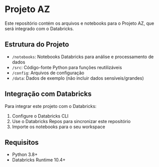 # Projeto AZ

Este repositório contém os arquivos e notebooks para o Projeto AZ, que será integrado com o Databricks.

## Estrutura do Projeto

- `/notebooks`: Notebooks Databricks para análise e processamento de dados
- `/src`: Código-fonte Python para funções reutilizáveis
- `/config`: Arquivos de configuração
- `/data`: Dados de exemplo (não incluir dados sensíveis/grandes)

## Integração com Databricks

Para integrar este projeto com o Databricks:

1. Configure o Databricks CLI
2. Use o Databricks Repos para sincronizar este repositório
3. Importe os notebooks para o seu workspace

## Requisitos

- Python 3.8+
- Databricks Runtime 10.4+
